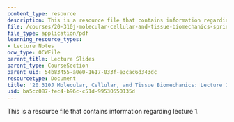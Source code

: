 ```yaml
---
content_type: resource
description: This is a resource file that contains information regarding lecture 1.
file: /courses/20-310j-molecular-cellular-and-tissue-biomechanics-spring-2015/ba5cc087fec4b96cc51d99530550135d_MIT20_310JS15_Lecture1.pdf
file_type: application/pdf
learning_resource_types:
- Lecture Notes
ocw_type: OCWFile
parent_title: Lecture Slides
parent_type: CourseSection
parent_uid: 54b83455-a0e0-1617-033f-e3cac6d343dc
resourcetype: Document
title: '20.310J Molecular, Cellular, and Tissue Biomechanics: Lecture 1'
uid: ba5cc087-fec4-b96c-c51d-99530550135d
---
```

This is a resource file that contains information regarding lecture 1.

